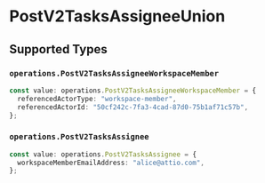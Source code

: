 # PostV2TasksAssigneeUnion


## Supported Types

### `operations.PostV2TasksAssigneeWorkspaceMember`

```typescript
const value: operations.PostV2TasksAssigneeWorkspaceMember = {
  referencedActorType: "workspace-member",
  referencedActorId: "50cf242c-7fa3-4cad-87d0-75b1af71c57b",
};
```

### `operations.PostV2TasksAssignee`

```typescript
const value: operations.PostV2TasksAssignee = {
  workspaceMemberEmailAddress: "alice@attio.com",
};
```


